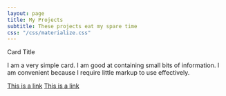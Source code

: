 ```yaml
---
layout: page
title: My Projects
subtitle: These projects eat my spare time
css: "/css/materialize.css"
---
```


<div class="row">
	<div class="col s12 m6">
	  <div class="card blue-grey darken-1">
		<div class="card-content white-text">
		  <span class="card-title">Card Title</span>
		  <p>I am a very simple card. I am good at containing small bits of information.
		  I am convenient because I require little markup to use effectively.</p>
		</div>
		<div class="card-action">
		  <a href="#">This is a link</a>
		  <a href="#">This is a link</a>
		</div>
	  </div>
	</div>
</div>